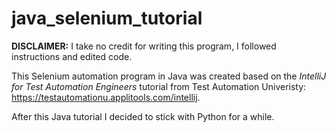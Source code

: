 # java_selenium_tutorial

**DISCLAIMER:** I take no credit for writing this program, I followed instructions and edited code.

This Selenium automation program in Java was created based on the *IntelliJ for Test Automation Engineers* tutorial from Test Automation Univeristy: https://testautomationu.applitools.com/intellij.

After this Java tutorial I decided to stick with Python for a while.
